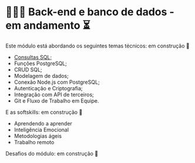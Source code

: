 # 👩🏼‍💻 Back-end e banco de dados - em andamento ⏳

Este módulo está abordando os seguintes temas técnicos: em construção 🚧

- [Consultas SQL;](exercicios-backend-consultas-sql/README.md)
- Funções PostgreSQL;
- CRUD SQL;
- Modelagem de dados;
- Conexão Node.js com PostgreSQL;
- Autenticação e Criptografia;
- Integração com API de terceiros;
- Git e Fluxo de Trabalho em Equipe.


E as softskills: em construção 🚧

- Aprendendo a aprender
- Inteligência Emocional
- Metodologias ágeis
- Trabalho remoto

Desafios do módulo: em construção 🚧

